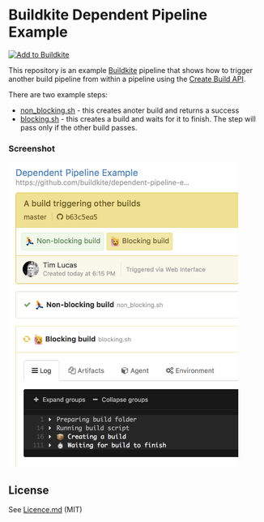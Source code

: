 # Buildkite Dependent Pipeline Example

[![Add to Buildkite](https://buildkite.com/button.svg)](https://buildkite.com/new)

This repository is an example [Buildkite](https://buildkite.com/) pipeline that shows how to trigger another build pipeline from within a pipeline using the [Create Build API](https://buildkite.com/docs/api/builds#create-a-build).

There are two example steps:

* [non_blocking.sh](non_blocking.sh) - this creates anoter build and returns a success
* [blocking.sh](blocking.sh) - this creates a build and waits for it to finish. The step will pass only if the other build passes.

### Screenshot

<img src="screenshot.png" alt="Screenshot of a dependent pipeline build" width="454" height="603">

## License

See [Licence.md](Licence.md) (MIT)
